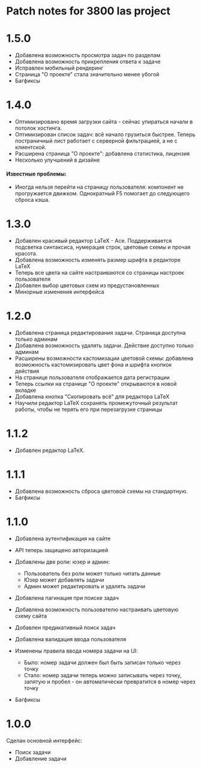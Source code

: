 # Patch notes for 3800 las project

# 1.5.0
- Добавлена возможность просмотра задач по разделам
- Добавлена возможность прикрепления ответа к задаче
- Исправлен мобильный рендеринг
- Страница "О проекте" стала значительно менее убогой
- Багфиксы

# 1.4.0
- Оптимизировано время загрузки сайта - сейчас упираться начали в потолок хостинга.
- Оптимизирован список задач: всё начало грузиться быстрее. Теперь постраничный лист работает с серверной фильтрацией, а не с клиентской.
- Расширена страница "О проекте": добавлена статистика, лицензия
- Несколько улучшений в дизайне

#### Известные проблемы:
- Иногда нельзя перейти на страницу пользователя: компонент не прогружается движком. Однократный F5 помогает до следующего сброса кэша.

# 1.3.0
- Добавлен красивый редактор LaTeX - Ace. Поддерживается подсветка синтаксиса, нумерация строк, цветовые схемы и прочая красота.
- Добавлена возможность изменять размер шрифта в редакторе LaTeX
- Теперь все цвета на сайте настраиваются со страницы настроек пользователя
- Добавлен выбор цветовых схем из предустановленных
- Минорные изменения интерфейса

# 1.2.0

- Добавлена страница редактирования задачи. Страница доступна только админам
- Добавлена возможность удалять задачи. Действие доступно только админам
- Расширены возможности кастомизации цветовой схемы: добавлена возможность кастомизировать цвет фона и шрифта кнопкок действия
- На странице пользователя отображается дата регистрации
- Теперь ссылки на странице "О проекте" открываются в новой вкладке
- Добавлена кнопка "Скопировать всё" для редактора LaTeX
- Научили редактор LaTeX сохранять промежуточный результат работы, чтобы не терять его при перезагрузке страницы

# 1.1.2
- Добавлен редактор LaTeX.

# 1.1.1

- Добавлена возможность сброса цветовой схемы на стандартную.
- Багфиксы

# 1.1.0

- Добавлена аутентификация на сайте
- API теперь защищено авторизацией
- Добавлены две роли: юзер и админ:
    - Пользователь без роли может только читать данные
    - Юзер может добавлять задачи
    - Админ может редактировать и удалять задачи
- Добавлена пагинация при поиске задач
- Добавлена возможность пользователю настраивать цветовую схему сайта
- Добавлен предикативный поиск задач
- Добавлена валидация ввода пользователя
- Изменены правила ввода номера задачи на UI:

    - Было: номер задачи должен был быть записан только через точку
    - Стало: номер задачи теперь можно записывать через точку, запятую и пробел - он автоматически превратится в номер через точку
- Багфиксы


# 1.0.0

Сделан основной интерфейс:

- Поиск задачи
- Добавление задачи
